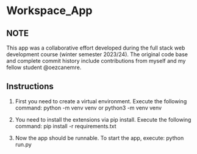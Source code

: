 # Workspace_App

## NOTE

This app was a collaborative effort developed during the full stack web development course (winter semester 2023/24). The original code base and complete commit history include contributions from myself and my fellow student @oezcanemre.


## Instructions

1. First you need to create a virtual environment.
Execute the following command: 
python -m venv venv or python3 -m venv venv

2. You need to install the extensions via pip install.
Execute the following command:
pip install -r requirements.txt

4. Now the app should be runnable.
To start the app, execute:
python run.py
